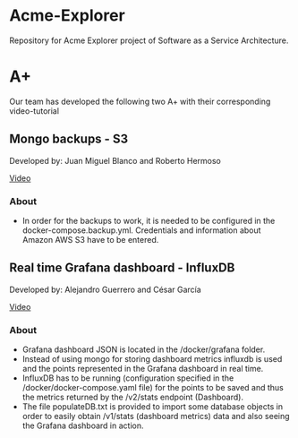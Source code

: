 # Acme-Explorer
Repository for Acme Explorer project of Software as a Service Architecture.

# A+
Our team has developed the following two A+ with their corresponding video-tutorial

## Mongo backups - S3
Developed by: Juan Miguel Blanco and Roberto Hermoso

[Video](https://youtu.be/2jMVIjA7G_I)

### About
- In order for the backups to work, it is needed to be configured in the docker-compose.backup.yml. Credentials and information about Amazon AWS S3 have to be entered.


## Real time Grafana dashboard - InfluxDB
Developed by: Alejandro Guerrero and César García

[Video](https://youtu.be/1Si_BAZ__Z0o)

### About
- Grafana dashboard JSON is located in the /docker/grafana folder. 
- Instead of using mongo for storing dashboard metrics influxdb is used and the points represented in the Grafana dashboard in real time.
- InfluxDB has to be running (configuration specified in the /docker/docker-compose.yaml file) for the points to be saved and thus the metrics returned by the /v2/stats endpoint (Dashboard).
- The file populateDB.txt is provided to import some database objects in order to easily obtain /v1/stats (dashboard metrics) data and also seeing the Grafana dashboard in action. 